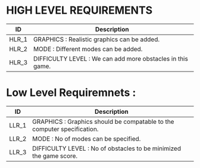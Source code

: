 # HIGH LEVEL REQUIREMENTS

| ID |	Description |
| ---- | ---- |
| HLR_1	| GRAPHICS : Realistic graphics can be added. |
| HLR_2	| MODE : Different modes can be added. |
| HLR_3 | DIFFICULTY LEVEL : We can add more obstacles in this game. |


# Low Level Requiremnets :

| ID | Description |
| ---- | ---- |
| LLR_1 | GRAPHICS : Graphics should be compatable to the computer specification. |
| LLR_2 | MODE : No of modes can be specified. |
| LLR_3 | DIFFICULTY LEVEL : No of obstacles to be minimized the game score. |
